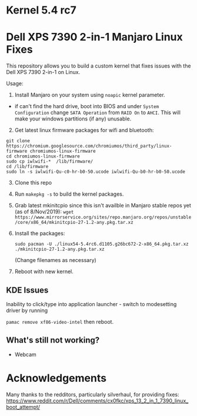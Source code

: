 # Kernel 5.4 rc7

# Dell XPS 7390 2-in-1 Manjaro Linux Fixes

This repository allows you to build a custom kernel that fixes issues with the Dell XPS 7390 2-in-1 on Linux.

Usage:
1. Install Manjaro on your system using ```noapic``` kernel parameter.
  - if can't find the hard drive, boot into BIOS and under `System Configuration` change `SATA Operation` from `RAID On` to `AHCI`. This will make your windows partitions (if any) unusable.

2. Get latest linux firmware packages for wifi and bluetooth:
```
git clone https://chromium.googlesource.com/chromiumos/third_party/linux-firmware chromiumos-linux-firmware
cd chromiumos-linux-firmware
sudo cp iwlwifi-*  /lib/firmware/
cd /lib/firmware
sudo ln -s iwlwifi-Qu-c0-hr-b0-50.ucode iwlwifi-Qu-b0-hr-b0-50.ucode
```

3. Clone this repo

4. Run ```makepkg -s``` to build the kernel packages.

5. Grab latest mkinitcpio since this isn't availble in Manjaro stable repos yet (as of 8/Nov/2019):
```wget https://www.mirrorservice.org/sites/repo.manjaro.org/repos/unstable/core/x86_64/mkinitcpio-27-1.2-any.pkg.tar.xz```

6. Install the packages:

   ```sudo pacman -U ./linux54-5.4rc6.d1105.g26bc672-2-x86_64.pkg.tar.xz ./mkinitcpio-27-1.2-any.pkg.tar.xz```

   (Change filenames as necessary)

6. Reboot with new kernel.

## KDE Issues
Inability to click/type into application launcher - switch to modesetting driver by running

```pamac remove xf86-video-intel``` then reboot.

## What's still not working?
- Webcam

# Acknowledgements
Many thanks to the redditors, particularly silverhaul, for providing fixes:
https://www.reddit.com/r/Dell/comments/cx0fkc/xps_13_2_in_1_7390_linux_boot_attempt/
